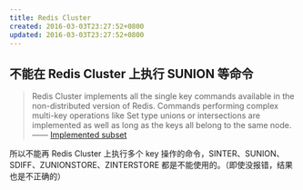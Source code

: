 ```yaml
---
title: Redis Cluster
created: 2016-03-03T23:27:52+0800
updated: 2016-03-03T23:27:52+0800
---
```



## 不能在 Redis Cluster 上执行 SUNION 等命令

> Redis Cluster implements all the single key commands available in the non-distributed version of Redis. Commands performing complex multi-key operations like Set type unions or intersections are implemented as well as long as the keys all belong to the same node.
> —— [Implemented subset](https://redis.io/docs/reference/cluster-spec/)

所以不能再 Redis Cluster 上执行多个 key 操作的命令，SINTER、SUNION、SDIFF、ZUNIONSTORE、ZINTERSTORE 都是不能使用的。（即使没报错，结果也是不正确的）
